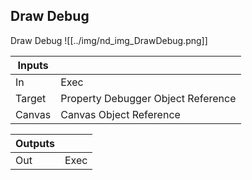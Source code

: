 ## Draw Debug
Draw Debug
![[../img/nd_img_DrawDebug.png]]

|Inputs||
|--|--|
| In | Exec |
| Target | Property Debugger Object Reference |
| Canvas | Canvas Object Reference |

|Outputs||
|--|--|
| Out | Exec |
